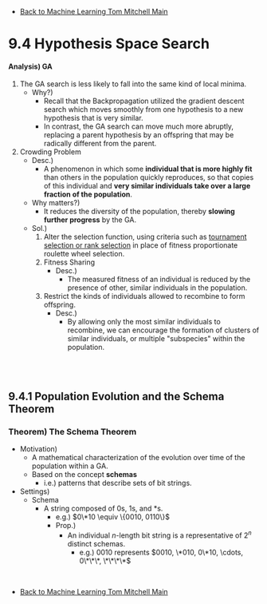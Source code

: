 * [Back to Machine Learning Tom Mitchell Main](../../main.md)

# 9.4 Hypothesis Space Search

#### Analysis) GA
1. The GA search is less likely to fall into the same kind of local minima.
   - Why?)
     - Recall that the Backpropagation utilized the gradient descent search which moves smoothly from one hypothesis to a new hypothesis that is very similar.
     - In contrast, the GA search can move much more abruptly, replacing a parent hypothesis by an offspring that may be radically different from the parent.
2. Crowding Problem
   - Desc.)
     - A phenomenon in which some **individual that is more highly fit** than others in the population quickly reproduces, so that copies of this individual and **very similar individuals take over a large fraction of the population**.
   - Why matters?)
     - It reduces the diversity of the population, thereby **slowing further progress** by the GA.
   - Sol.)
     1. Alter the selection function, using criteria such as [tournament selection or rank selection](../02/note.md#concept-fitness-function) in place of fitness proportionate roulette wheel selection.
     2. Fitness Sharing
        - Desc.)
          - The measured fitness of an individual is reduced by the presence of other, similar individuals in the population.
     3. Restrict the kinds of individuals allowed to recombine to form offspring.
        - Desc.)
          - By allowing only the most similar individuals to recombine, we can encourage the formation of clusters of similar individuals, or multiple "subspecies" within the population.

<br><br>

## 9.4.1 Population Evolution and the Schema Theorem
### Theorem) The Schema Theorem
- Motivation)
  - A mathematical characterization of the evolution over time of the population within a GA.
  - Based on the concept **schemas**
    - i.e.) patterns that describe sets of bit strings.
- Settings)
  - Schema
    - A string composed of $`0`$s, $`1`$s, and $`*`$s.
      - e.g.) $`0\*10 \equiv \{0010, 0110\}`$
      - Prop.)
        - An individual $n$-length bit string is a representative of $2^n$ distinct schemas.
          - e.g.) $0010$ represents $`0010, \*010, 0\*10, \cdots, 0\*\*\*, \*\*\*\*`$







<br>

* [Back to Machine Learning Tom Mitchell Main](../../main.md)